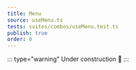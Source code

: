 ```yaml
---
title: Menu
source: useMenu.ts
tests: suites/combos/useMenu.test.ts
publish: true
order: 0
---
```


::: type="warning"
Under construction 🚧
:::
